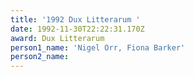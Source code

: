 ```yaml
---
title: '1992 Dux Litterarum '
date: 1992-11-30T22:22:31.170Z
award: Dux Litterarum
person1_name: 'Nigel Orr, Fiona Barker'
person2_name:
---
```


